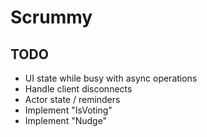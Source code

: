 # Scrummy

## TODO

- UI state while busy with async operations
- Handle client disconnects
- Actor state / reminders
- Implement "IsVoting"
- Implement "Nudge"
